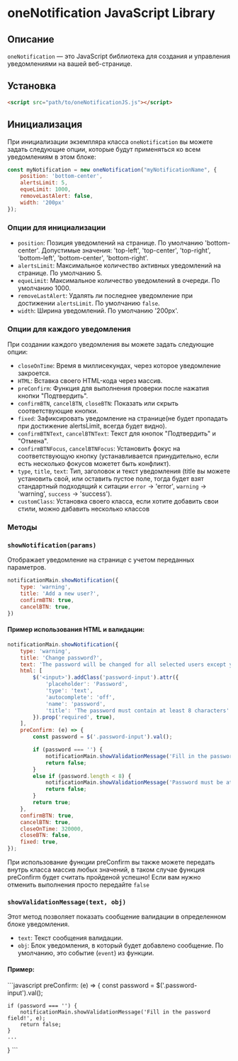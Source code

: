 # oneNotification JavaScript Library

## Описание

`oneNotification` — это JavaScript библиотека для создания и управления уведомлениями на вашей веб-странице.

## Установка

```html
<script src="path/to/oneNotificationJS.js"></script>
```

## Инициализация

При инициализации экземпляра класса `oneNotification` вы можете задать следующие опции, которые будут применяться ко всем уведомлениям в этом блоке:

```javascript
const myNotification = new oneNotification("myNotificationName", {
    position: 'bottom-center',
    alertsLimit: 5,
    equeLimit: 1000,
    removeLastAlert: false,
    width: '200px'
});
```

### Опции для инициализации

- `position`: Позиция уведомлений на странице. По умолчанию 'bottom-center'. Допустимые значения: 'top-left', 'top-center', 'top-right', 'bottom-left', 'bottom-center', 'bottom-right'.
- `alertsLimit`: Максимальное количество активных уведомлений на странице. По умолчанию 5.
- `equeLimit`: Максимальное количество уведомлений в очереди. По умолчанию 1000.
- `removeLastAlert`: Удалять ли последнее уведомление при достижении `alertsLimit`. По умолчанию `false`.
- `width`: Ширина уведомлений. По умолчанию '200px'.

### Опции для каждого уведомления

При создании каждого уведомления вы можете задать следующие опции:

- `closeOnTime`: Время в миллисекундах, через которое уведомление закроется.
- `HTML`: Вставка своего HTML-кода через массив.
- `preConfirm`: Функция для выполнения проверки после нажатия кнопки "Подтвердить".
- `confirmBTN`, `cancelBTN`, `closeBTN`: Показать или скрыть соответствующие кнопки.
- `fixed`: Зафиксировать уведомление на странице(не будет пропадать при достижение alertsLimit, всегда будет видно).
- `confirmBTNText`, `cancelBTNText`: Текст для кнопок "Подтвердить" и "Отмена".
- `confirmBTNFocus`, `cancelBTNFocus`: Установить фокус на соответствующую кнопку (устанавливается принудительно, если есть несколько фокусов можетет быть конфликт).
- `type`, `title`, `text`: Тип, заголовок и текст уведомления (title вы можете установить свой, или оставить пустое поле, тогда будет взят стандартный подходящий к ситации `error` -> 'error', `warning` -> 'warning', `success` -> 'success').
- `customClass`: Установка своего класса, если хотите добавить свои стили, можно дабавить несколько классов

### Методы

### `showNotification(params)`

Отображает уведомление на странице с учетом переданных параметров.

```Javascript
notificationMain.showNotification({
    type: 'warning',
    title: 'Add a new user?',
    confirmBTN: true,
    cancelBTN: true,
})
```

#### Пример использования HTML и валидации:

```Javascript
notificationMain.showNotification({
    type: 'warning',
    title: 'Change password?',
    text: 'The password will be changed for all selected users except you!',
    html: [
        $('<input>').addClass('password-input').attr({
            'placeholder': 'Password',
            'type': 'text',
            'autocomplete': 'off',
            'name': 'password',
            'title': 'The password must contain at least 8 characters'
        }).prop('required', true),
    ],
    preConfirm: (e) => {
        const password = $('.password-input').val();

        if (password === '') {
            notificationMain.showValidationMessage('Fill in the password field!', e);
            return false;
        }
        else if (password.length < 8) {
            notificationMain.showValidationMessage('Password must be at least 8 characters long!', e);
            return false;
        }
        return true;
    },
    confirmBTN: true,
    cancelBTN: true,
    closeOnTime: 320000,
    closeBTN: false,
    fixed: true,
});
```

При использование функции preConfirm вы также можете передать внутрь класса массив любых значений, в таком случае функция preConfirm будет считать пройденой успешно! Если вам нужно отменить выполнения просто передайте `false`

### `showValidationMessage(text, obj)`

Этот метод позволяет показать сообщение валидации в определенном блоке уведомления.

- `text`: Текст сообщения валидации.
- `obj`: Блок уведомления, в который будет добавлено сообщение. По умолчанию, это событие (`event`) из функции.

#### Пример:

\`\`\`javascript
preConfirm: (e) => {
    const password = $('.password-input').val();

    if (password === '') {
        notificationMain.showValidationMessage('Fill in the password field!', e);
        return false;
    }
    ...
}
\`\`\`
